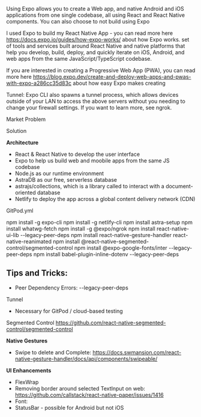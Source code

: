  



Using Expo allows you to create a Web app, and native Android and iOS applications from one single codebase, all using React and React Native components. You can also choose to not build using Expo


I used Expo to build my React Native App - you can read more here https://docs.expo.io/guides/how-expo-works/ about how Expo works. set of tools and services built around React Native and native platforms that help you develop, build, deploy, and quickly iterate on iOS, Android, and web apps from the same JavaScript/TypeScript codebase.

If you are interested in creating a Progressive Web App (PWA), you can read more here https://blog.expo.dev/create-and-deploy-web-apps-and-pwas-with-expo-a286cc35d83c about how easy Expo makes creating

Tunnel: Expo CLI also spawns a tunnel process, which allows devices outside of your LAN to access the above servers without you needing to change your firewall settings. If you want to learn more, see ngrok.


 
 Market Problem
 
 Solution
 
**Architecture**

- React & React Native to develop the user interface
- Expo to help us build web and moobile apps from the same JS codebase
- Node.js as our runtime environment 
- AstraDB as our free, serverless database
- astrajs/collections, which is a library called to interact with a document-oriented database
- Netlify to deploy the app across a global content delivery network (CDN)

 
 GitPod.yml
 
 npm install -g expo-cli
      npm install -g netlify-cli
      npm install astra-setup
      npm install whatwg-fetch
      npm install -g @expo/ngrok
      npm install react-native-ui-lib --legacy-peer-deps
      npm install react-native-gesture-handler react-native-reanimated
      npm install @react-native-segmented-control/segmented-control
      npm install @expo-google-fonts/inter --legacy-peer-deps
      npm install babel-plugin-inline-dotenv --legacy-peer-deps
 
 Tips and Tricks:
 - 
 - Peer Dependency Errors: --legacy-peer-deps
 
 
 
 Tunnel
 - Necessary for GitPod / cloud-based testing
 
 
 
 Segmented Control
 https://github.com/react-native-segmented-control/segmented-control
 
**Native Gestures**
 
 - Swipe to delete and Complete: https://docs.swmansion.com/react-native-gesture-handler/docs/api/components/swipeable/
 
**UI Enhancements**
 
 - FlexWrap
 - Removing border around selected TextInput on web: https://github.com/callstack/react-native-paper/issues/1416
 - Font: 
 - StatusBar - possible for Android but not iOS
 
 
 
